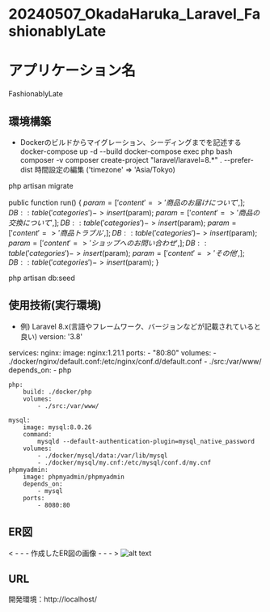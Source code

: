 # 20240507_OkadaHaruka_Laravel_FashionablyLate
# アプリケーション名
FashionablyLate

## 環境構築
- Dockerのビルドからマイグレーション、シーディングまでを記述する
docker-compose up -d --build
docker-compose exec php bash
composer -v
composer create-project "laravel/laravel=8.*" . --prefer-dist
時間設定の編集 ('timezone' => 'Asia/Tokyo)

php artisan migrate

public function run()
        {
                $param = [
                        'content' => '商品のお届けについて',
                ];
                DB::table('categories')->insert($param);
                $param = [
                        'content' => '商品の交換について',
                ];
                DB::table('categories')->insert($param);
                $param = [
                        'content' => '商品トラブル',
                ];
                DB::table('categories')->insert($param);
                $param = [
                        'content' => 'ショップへのお問い合わせ',
                ];
                DB::table('categories')->insert($param);
                $param = [
                        'content' => 'その他',
                ];
                DB::table('categories')->insert($param);
        }

php artisan db:seed

## 使用技術(実行環境)
- 例) Laravel 8.x(言語やフレームワーク、バージョンなどが記載されていると良い)
version: '3.8'

services:
    nginx:
        image: nginx:1.21.1
        ports:
            - "80:80"
        volumes:
            - ./docker/nginx/default.conf:/etc/nginx/conf.d/default.conf
            - ./src:/var/www/
        depends_on:
            - php

    php:
        build: ./docker/php
        volumes:
            - ./src:/var/www/

    mysql:
        image: mysql:8.0.26
        command:
            mysqld --default-authentication-plugin=mysql_native_password
        volumes:
            - ./docker/mysql/data:/var/lib/mysql
            - ./docker/mysql/my.cnf:/etc/mysql/conf.d/my.cnf
    phpmyadmin:
        image: phpmyadmin/phpmyadmin
        depends_on:
            - mysql
        ports:
            - 8080:80

## ER図
< - - - 作成したER図の画像 - - - >
![alt text](<../スクリーンショット 2024-04-28 18.08.13.png>)

## URL
開発環境：http://localhost/

